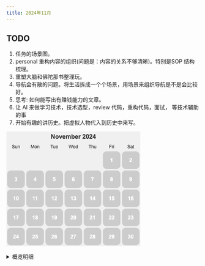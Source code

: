 ```yaml
---
title: 2024年11月
---
```


## TODO
1. 任务的场景图。
1. personal 重构内容的组织(问题是：内容的关系不够清晰)。特别是SOP 结构梳理。
2. 重塑大脑和佛陀那书整理玩。
3. 导航会有散的问题。将生活拆成一个个场景，用场景来组织导航是不是会比较好。
4. 思考: 如何能写出有赚钱能力的文章。
5. 让 AI 来做学习技术，技术选型，review 代码，重构代码，面试， 等技术辅助的事
6. 开始有趣的讲历史。把虚拟人物代入到历史中来写。

![](./images/2024-11.png)

<details>
  <summary>概览明细</summary>

| 日期  | 体力锻炼(G*2) |  冥想(G*2) | 吃早饭(B*1)  | 吃夜宵(B*2)  | 熬夜(B*3)  |
|:----:|:------------:|:---------:|:-----------:|:------------:|:---------:|
|  14  |      1       |     0     |      0      |      0       |     0     |
|  13  |      1       |     0     |      0      |      0       |     0     |
|  12  |      2       |     0     |      0      |      1       |     1     |
|  11  |      0       |     0     |      1      |      0       |     0     |
|  10  |      0       |     0     |      1      |      0       |     1     |
|  09  |      1       |     0     |      0      |      0       |     0     |
|  08  |      1       |     0     |      1      |      0       |     1     |
|  07  |      0       |     0     |      1      |      0       |     0     |
|  06  |      2       |     0     |      0      |      1       |     1     |
|  05  |      1       |     1     |      0      |      0       |     0     |
|  04  |      1       |     0     |      0      |      0       |     0     |
|  03  |      1       |     0     |      1      |      1       |     1     |
|  02  |      1       |     0     |      0      |      0       |     0     |
|  01  |      0       |     0     |      0      |      0       |     0     |

## 概览
* 体力锻炼
  * 跑步。跑步机 30 分钟。完成情况: 2/5-。 
  * 每周跑 10 公里。完成总数: 2/4+。
* 正念
  * 冥想 15 分钟。完成情况: 1/15+。 
  * 蹲坑不玩手机。剩余次数: 0/5-。
* 学习
  * 多邻国: 5+ 个单元。完成情况: 1/5-。
* 饮食: 
  * 不吃早饭。完成情况: 4/5-。
  * 不吃夜宵。完成情况: 3/5-。
* 休息: 
  * 不熬夜。11点30(尽量 11:15)之前睡觉。完成情况:  5/5-。

## Template
* 运动
  * 椭圆机: 30 分钟
  * 上斜俯卧撑 30×3; 折刀深蹲 20×3; 坐姿屈膝 15×2
* 正念
  * 冥想 15 分钟。
* 学习
  * 多邻国: 7 个单元。
* 信息
* 休息
  * x 睡觉

</detail>

## 14
* 运动
  * 椭圆机: 30 分钟
  * 折刀深蹲 20×3; 
* 学习
  * 多邻国: 8 个单元。
* 信息
* 休息
  * x 睡觉

## 13
* 运动
  * 椭圆机: 30 分钟
  * 上斜俯卧撑 30×5; 
* 学习
  * 多邻国: 7 个单元。
* 休息
  * 11:30 睡觉

## 12
* 运动
  * 椭圆机: 30 分钟 + 跑了 6 公里。
  * 折刀深蹲 20×3; 
* 学习
  * 多邻国: 7 个单元。
* 饮食
  * 睡前吃了威化饼干和豌豆条。
* 休息
  * 12:45 睡。

## 11
* 运动
  * 上斜俯卧撑 30×3;
* 学习
  * 多邻国: 7 个单元。
* 饮食
  * 吃了早饭。 2 个半的生煎。
* 休息
  * 11:30 睡觉

## 10
* 运动
  * 跑步: 15 分钟
* 学习
  * 多邻国: 7 个单元。
* 饮食
  * 吃了早饭。胡辣汤，豆浆，油条和麻团。
* 休息
  * 2 点 47 睡。和团子务虚聊，聊对弱者的怜悯。以后晚上不聊那些了，争论的性价比太低。

## 09
* 运动
  * 跑步: 10 公里。
  * 上斜俯卧撑 30×1;
* 学习
  * 多邻国: 7 个单元。
* 休息
  * 11:30 睡觉。

## 08
* 运动
  * 椭圆机: 30 分钟
  * 上斜俯卧撑 30×3; 
* 学习
  * 多邻国: 8 个单元。
* 饮食
  * 吃了早饭，3 只 烧麦。
* 休息
  * 12:00 睡觉。和顾吃饭。

## 07
* 学习
  * 多邻国: 5 个单元。
* 饮食
  * 吃了早饭。 饭团和卷饼，对昨晚跑步能量的补偿。
* 休息
  * 11:08 睡觉

## 06
* 运动
  * 跑步: 25 分钟; 还跑了 6 公里
  * 上斜俯卧撑 30×1; 折刀深蹲 20×3;
* 学习
  * 多邻国: 7 个单元。
* 饮食
  * 吃了望丘山的面包
* 休息
  * 1: 10 睡觉

## 05
* 运动
  * 椭圆机: 30 分钟
  * 上斜俯卧撑 30×6;
* 正念
  * 冥想 15 分钟。
* 学习
  * 多邻国: 7 个单元。
* 休息
  * 11:30 睡觉

## 04
* 运动
  * 椭圆机: 30 分钟
  * 折刀深蹲 20×3;
* 学习
  * 多邻国: 8 个单元。
* 饮食
  * 吃了早饭，三期门口的甜筒，冰饭。
* 休息
  * 11:30 睡觉

## 03
* 运动
  * 跑步: 6 公里。慢跑。
* 学习
  * 多邻国: 7 个单元。
* 饮食
  * 早上吃了个玉米。
* 休息
  * 12:25 睡。

## 02
* 运动
  * 跑步: 10 公里，55 分钟。
  * 上斜俯卧撑 30×3; 折刀深蹲 20×3; 坐姿屈膝 15×2
* 正念
  * 冥想 15 分钟。
* 学习
  * 多邻国: 7 个单元。
* 休息
  * 11:30 休息

## 01
* 学习
  * 多邻国: 6 个单元。
  * 上斜俯卧撑 30×5; 
* 休息
  * 11:28 睡觉

